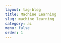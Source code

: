 ```yaml
---
layout: tag-blog
title: Machine Learning
slug: machine_learning
category: ai
menu: false
order: 1
---
```

